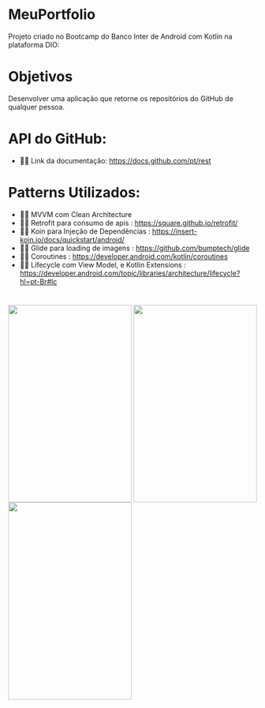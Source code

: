 # MeuPortfolio
Projeto criado no Bootcamp do Banco Inter de Android com Kotlin na plataforma DIO:

# Objetivos
Desenvolver uma aplicação que retorne os repositórios do GitHub de qualquer pessoa.

# API do GitHub:
- 👨‍💻 Link da documentação: https://docs.github.com/pt/rest

# Patterns Utilizados:
- 👨‍💻 MVVM com Clean Architecture
- 👨‍💻 Retrofit para consumo de apis : https://square.github.io/retrofit/ 
- 👨‍💻 Koin para Injeção de Dependências : https://insert-koin.io/docs/quickstart/android/
- 👨‍💻	Glide para loading de imagens : https://github.com/bumptech/glide
- 👨‍💻	Coroutines : https://developer.android.com/kotlin/coroutines
- 👨‍💻 Lifecycle com View Model, e Kotlin Extensions : https://developer.android.com/topic/libraries/architecture/lifecycle?hl=pt-Br#lc

#
<div>
    <img align="center" height="400" width="250" src="https://imgur.com/Ay9Ueve.png"/>
    <img align="center" height="400" width="250" src="https://imgur.com/7rATVMc.png"/>
    <img align="center" height="400" width="250" src="https://imgur.com/BZUivup.png"/>
</div>
